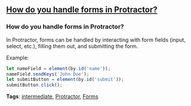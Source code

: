 ## [How do you handle forms in Protractor?](#how-do-you-handle-forms-in-protractor)

### How do you handle forms in Protractor?

In Protractor, forms can be handled by interacting with form fields (input, select, etc.), filling them out, and submitting the form.

Example:

```javascript
let nameField = element(by.id('name'));
nameField.sendKeys('John Doe');
let submitButton = element(by.id('submit'));
submitButton.click();
```

**Tags**: [intermediate](./level/intermediate), [Protractor](./theme/protractor), [Forms](./theme/forms)


